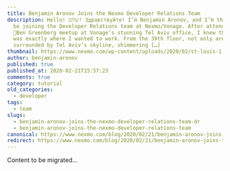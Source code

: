 ```yaml
---
title: Benjamin Aronov Joins the Nexmo Developer Relations Team
description: Hello! שלום! Здравствуйте! I’m Benjamin Aronov, and I’m thrilled to
  be joining the Developer Relations team at Nexmo/Vonage. After attending a
  🥑Ben Greenberg meetup at Vonage’s stunning Tel Aviv office, I knew that this
  was exactly where I wanted to work. From the 39th floor, not only are you
  surrounded by Tel Aviv’s skyline, shimmering […]
thumbnail: https://www.nexmo.com/wp-content/uploads/2020/02/st-louis-1.jpg
author: benjamin-aronov
published: true
published_at: 2020-02-21T15:57:23
comments: true
category: tutorial
old_categories:
  - developer
tags:
  - team
slugs:
  - benjamin-aronov-joins-the-nexmo-developer-relations-team-dr
  - benjamin-aronov-joins-the-nexmo-developer-relations-team
canonical: https://www.nexmo.com/blog/2020/02/21/benjamin-aronov-joins-the-nexmo-developer-relations-team-dr
redirect: https://www.nexmo.com/blog/2020/02/21/benjamin-aronov-joins-the-nexmo-developer-relations-team-dr
---
```

Content to be migrated...